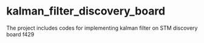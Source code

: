 # kalman_filter_discovery_board
The project includes codes for implementing kalman filter on STM discovery board f429
